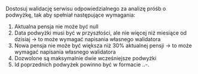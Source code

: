Dostosuj walidację serwisu odpowiedzialnego za analizę próśb o podwyżkę, tak aby spełniał następujące wymagania:
1. Aktualna pensja nie może być null
2. Data podwyżki musi być w przyszłości, ale nie więcej niż miesiące od dzisiaj -> to może wymagać napisania własnego walidatora
3. Nowa pensja nie może być większa niż 30% aktualnej pensji -> to może wymagać napisania własnego walidatora
4. Dozwolone są maksymalnie dwie wcześniejsze podwyżki
5. Id poprzednich podwyżek powinno być w formacie <liczba>.<string>.<liczba>-<liczba>.
